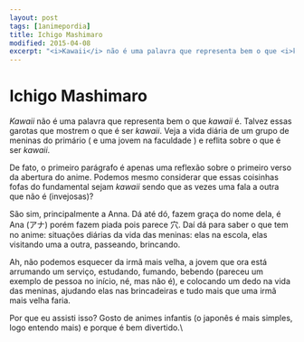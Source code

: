```yaml
---
layout: post
tags: [1animepordia]
title: Ichigo Mashimaro
modified: 2015-04-08
excerpt: "<i>Kawaii</i> não é uma palavra que representa bem o que <i>kawaii </i>é. Talvez essas garotas que mostrem o que é ser <i>kawaii</i>. Veja a vida diária de um grupo de meninas do primário ( e uma jovem na faculdade ) e reflita sobre o que é ser <i>kawaii</i>."
---
```


Ichigo Mashimaro
================

*Kawaii* não é uma palavra que representa bem o que *kawaii* é. Talvez
essas garotas que mostrem o que é ser *kawaii*. Veja a vida diária de um
grupo de meninas do primário ( e uma jovem na faculdade ) e reflita
sobre o que é ser *kawaii*.

De fato, o primeiro parágrafo é apenas uma reflexão sobre o primeiro
verso da abertura do anime. Podemos mesmo considerar que essas coisinhas
fofas do fundamental sejam *kawaii* sendo que as vezes uma fala a outra
que não é (invejosas)?

São sim, principalmente a Anna. Dá até dó, fazem graça do nome dela, é
Ana (アナ) porém fazem piada pois parece 穴. Daí dá para saber o que tem
no anime: situações diárias da vida das meninas: elas na escola, elas
visitando uma a outra, passeando, brincando.

Ah, não podemos esquecer da irmã mais velha, a jovem que ora está
arrumando um serviço, estudando, fumando, bebendo (pareceu um exemplo de
pessoa no início, né, mas não é), e colocando um dedo na vida das
meninas, ajudando elas nas brincadeiras e tudo mais que uma irmã mais
velha faria.

Por que eu assisti isso? Gosto de animes infantis (o japonês é mais
simples, logo entendo mais) e porque é bem divertido.\


